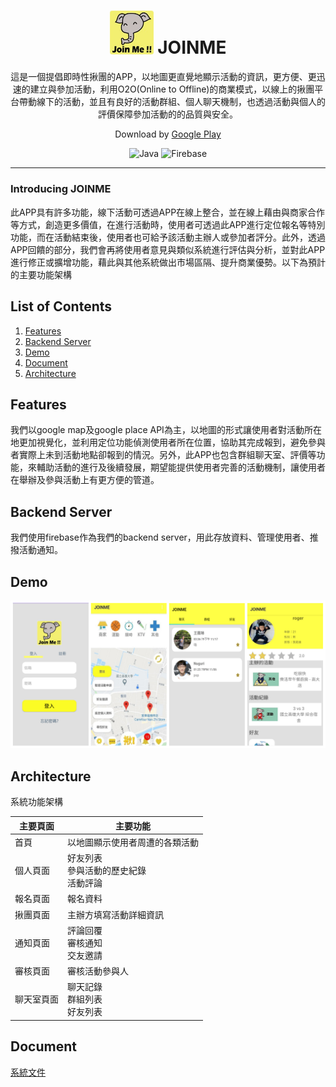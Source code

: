 # <div align="center"><img src="docs/logo.jpg" alt="icon" width=70> JOINME</div>

<div align="center">這是一個提倡即時性揪團的APP，以地圖更直覺地顯示活動的資訊，更方便、更迅速的建立與參加活動，利用O2O(Online to Offline)的商業模式，以線上的揪團平台帶動線下的活動，並且有良好的活動群組、個人聊天機制，也透過活動與個人的評價保障參加活動的的品質與安全。


Download by [Google Play](https://play.google.com/store/apps/details?id=com.roger.joinme)


![Java](https://img.shields.io/badge/Java-Language-red?logo=java)
![Firebase](https://img.shields.io/badge/firebase-Server-yellow?logo=firebase)

</div>

***

### Introducing JOINME

此APP具有許多功能，線下活動可透過APP在線上整合，並在線上藉由與商家合作等方式，創造更多價值，在進行活動時，使用者可透過此APP進行定位報名等特別功能，而在活動結束後，使用者也可給予該活動主辦人或參加者評分。此外，透過APP回饋的部分，我們會再將使用者意見與類似系統進行評估與分析，並對此APP進行修正或擴增功能，藉此與其他系統做出市場區隔、提升商業優勢。以下為預計的主要功能架構

## List of Contents

1. [Features](#features)
2. [Backend Server](#backendserver)
3. [Demo](#demo)
4. [Document](#document)
5. [Architecture](#architecture)

<h2 id="features">Features</h2>

我們以google map及google place API為主，以地圖的形式讓使用者對活動所在地更加視覺化，並利用定位功能偵測使用者所在位置，協助其完成報到，避免參與者實際上未到活動地點卻報到的情況。另外，此APP也包含群組聊天室、評價等功能，來輔助活動的進行及後續發展，期望能提供使用者完善的活動機制，讓使用者在舉辦及參與活動上有更方便的管道。

<h2 id="backendserver">Backend Server</h2>

我們使用firebase作為我們的backend server，用此存放資料、管理使用者、推撥活動通知。

<h2 id="demo">Demo</h2>

![demo](docs/demo.jpg)

<h2 id="architecture">Architecture</h2>

系統功能架構

| 主要頁面 | 主要功能 |
|  ---   |  ---   |
|首頁|以地圖顯示使用者周遭的各類活動|
|個人頁面|好友列表 <br /> 參與活動的歷史紀錄 <br /> 活動評論|
|報名頁面|報名資料|
|揪團頁面|主辦方填寫活動詳細資訊|
|通知頁面|評論回覆 <br /> 審核通知 <br /> 交友邀請|
|審核頁面|審核活動參與人|
|聊天室頁面|聊天記錄 <br /> 群組列表 <br /> 好友列表|


<h2 id="document">Document</h2>

[系統文件](https://github.com/roger7904/JOINME/raw/master/docs/joinme.docx)
